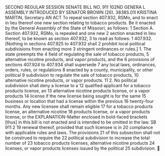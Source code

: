 SECOND REGULAR SESSION
SENATE BILL NO. 911
102ND GENERA L ASSEMBLY
INTRODUCED BY SENATOR BROWN (26).
3838S.01I KRISTINA MARTIN, Secretary
AN ACT
To repeal section 407.932, RSMo, and to enact in lieu thereof one new section relating to tobacco
products.
Be it enacted by the General Assembly of the State of Missouri, as follows:
1 Section A. Section 407.932, RSMo, is repealed and one new
2 section enacted in lieu thereof, to be known as section 407.932,
3 to read as follows:
1 407.932. [Nothing in sections 407.925 to 407.932 shall
2 prohibit local political subdivisions from enacting more
3 stringent ordinances or rules.] 1. The state preempts the
4 field of regulating the sale of tobacco products,
5 alternative nicotine products, and vapor products, and the
6 provisions of sections 407.924 to 407.934 shall supersede
7 any local laws, ordinances, orders, rules, or regulations
8 enacted by a county, municipality, or other political
9 subdivision to regulate the sale of tobacco products,
10 alternative nicotine products, or vapor products.
11 2. No political subdivision shall deny a license to a
12 qualified applicant for a tobacco products license, an
13 alternative nicotine products license, or a vapor products
14 license if the new license being sought is for the same
15 business or location that had a license within the previous
16 twenty-four months. Any new licensee shall remain eligible
17 for a tobacco products license, an alternative nicotine
18 products license, or a vapor products license, or the
EXPLANATION-Matter enclosed in bold-faced brackets [thus] in this bill is not enacted
and is intended to be omitted in the law.
SB 911 2
19 renewal thereof, provided that such licensee is in
20 compliance with applicable rules and laws. The provisions
21 of this subsection shall not be construed to require the
22 political subdivision to increase the total number of
23 tobacco products licenses, alternative nicotine products
24 licenses, or vapor products licenses issued by the political
25 subdivision.
